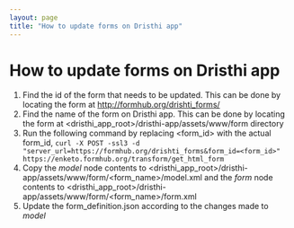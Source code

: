 ```yaml
---
layout: page
title: "How to update forms on Dristhi app"
---
```


# How to update forms on Dristhi app

1. Find the id of the form that needs to be updated. This can be done by locating the form at http://formhub.org/drishti_forms/
2. Find the name of the form on Dristhi app. This can be done by locating the form at <dristhi_app_root>/dristhi-app/assets/www/form directory
3. Run the following command by replacing <form_id> with the actual form_id, ``curl -X POST -ssl3 -d "server_url=https://formhub.org/drishti_forms&form_id=<form_id>" https://enketo.formhub.org/transform/get_html_form``
4. Copy the *model* node contents to <dristhi_app_root>/dristhi-app/assets/www/form/<form_name>/model.xml and the *form* node contents to <dristhi_app_root>/dristhi-app/assets/www/form/<form_name>/form.xml
5. Update the form_definition.json according to the changes made to *model*

